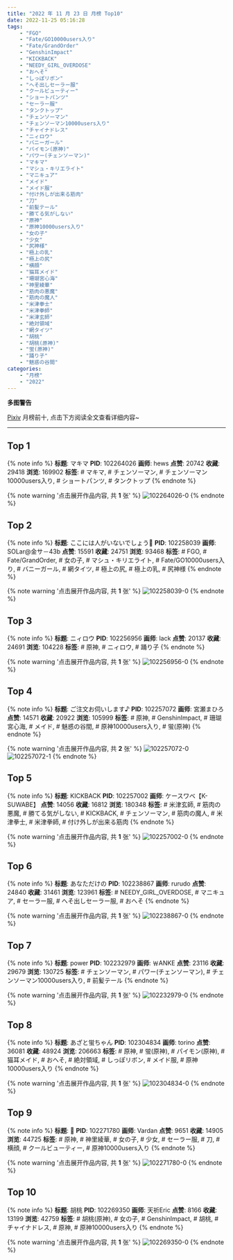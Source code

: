 ```yaml
---
title: "2022 年 11 月 23 日 月榜 Top10"
date: 2022-11-25 05:16:28
tags:
    - "FGO"
    - "Fate/GO10000users入り"
    - "Fate/GrandOrder"
    - "GenshinImpact"
    - "KICKBACK"
    - "NEEDY_GIRL_OVERDOSE"
    - "おへそ"
    - "しっぽリボン"
    - "へそ出しセーラー服"
    - "クールビューティー"
    - "ショートパンツ"
    - "セーラー服"
    - "タンクトップ"
    - "チェンソーマン"
    - "チェンソーマン10000users入り"
    - "チャイナドレス"
    - "ニィロウ"
    - "バニーガール"
    - "パイモン(原神)"
    - "パワー(チェンソーマン)"
    - "マキマ"
    - "マシュ・キリエライト"
    - "マニキュア"
    - "メイド"
    - "メイド服"
    - "付け外しが出来る筋肉"
    - "刀"
    - "前髪テール"
    - "勝てる気がしない"
    - "原神"
    - "原神10000users入り"
    - "女の子"
    - "少女"
    - "尻神様"
    - "極上の乳"
    - "極上の尻"
    - "横顔"
    - "猫耳メイド"
    - "珊瑚宮心海"
    - "神里綾華"
    - "筋肉の悪魔"
    - "筋肉の魔人"
    - "米津拳士"
    - "米津拳師"
    - "米津玄師"
    - "絶対領域"
    - "網タイツ"
    - "胡桃"
    - "胡桃(原神)"
    - "蛍(原神)"
    - "踊り子"
    - "魅惑の谷間"
categories:
    - "月榜"
    - "2022"
---
```


<i class="fa fa-triangle-exclamation"></i>**多图警告**<i class="fa fa-triangle-exclamation"></i>

[Pixiv](https://www.pixiv.net/) 月榜前十, 点击下方阅读全文查看详细内容~

<!-- more -->

---

## Top 1

{% note info %}
**标题**: マキマ
**PID**: 102264026 **画师**: hews
**点赞**: 20742 **收藏**: 29418 **浏览**: 169902
**标签**: # マキマ, # チェンソーマン, # チェンソーマン10000users入り, # ショートパンツ, # タンクトップ
{% endnote %}

{% note warning '点击展开作品内容, 共 **1** 张' %}
![102264026-0](https://i.pixiv.re/img-original/img/2022/10/27/08/21/06/102264026_p0.png)
{% endnote %}

## Top 2

{% note info %}
**标题**: ここには人がいないでしょう🐰
**PID**: 102258039 **画师**: SOLar@金サ－43b
**点赞**: 15591 **收藏**: 24751 **浏览**: 93468
**标签**: # FGO, # Fate/GrandOrder, # 女の子, # マシュ・キリエライト, # Fate/GO10000users入り, # バニーガール, # 網タイツ, # 極上の尻, # 極上の乳, # 尻神様
{% endnote %}

{% note warning '点击展开作品内容, 共 **1** 张' %}
![102258039-0](https://i.pixiv.re/img-original/img/2022/10/27/00/27/53/102258039_p0.png)
{% endnote %}

## Top 3

{% note info %}
**标题**: ニィロウ
**PID**: 102256956 **画师**: lack
**点赞**: 20137 **收藏**: 24691 **浏览**: 104228
**标签**: # 原神, # ニィロウ, # 踊り子
{% endnote %}

{% note warning '点击展开作品内容, 共 **1** 张' %}
![102256956-0](https://i.pixiv.re/img-original/img/2022/10/27/00/00/06/102256956_p0.png)
{% endnote %}

## Top 4

{% note info %}
**标题**: ご注文お伺いします♪
**PID**: 102257072 **画师**: 宮瀬まひろ
**点赞**: 14571 **收藏**: 20922 **浏览**: 105999
**标签**: # 原神, # GenshinImpact, # 珊瑚宮心海, # メイド, # 魅惑の谷間, # 原神10000users入り, # 蛍(原神)
{% endnote %}

{% note warning '点击展开作品内容, 共 **2** 张' %}
![102257072-0](https://i.pixiv.re/img-original/img/2022/10/27/00/00/22/102257072_p0.jpg)
![102257072-1](https://i.pixiv.re/img-original/img/2022/10/27/00/00/22/102257072_p1.jpg)
{% endnote %}

## Top 5

{% note info %}
**标题**: KICKBACK
**PID**: 102257002 **画师**: ケースワベ【K-SUWABE】
**点赞**: 14056 **收藏**: 16812 **浏览**: 180348
**标签**: # 米津玄師, # 筋肉の悪魔, # 勝てる気がしない, # KICKBACK, # チェンソーマン, # 筋肉の魔人, # 米津拳士, # 米津拳師, # 付け外しが出来る筋肉
{% endnote %}

{% note warning '点击展开作品内容, 共 **1** 张' %}
![102257002-0](https://i.pixiv.re/img-original/img/2022/10/27/00/00/10/102257002_p0.jpg)
{% endnote %}

## Top 6

{% note info %}
**标题**: あなただけの
**PID**: 102238867 **画师**: rurudo
**点赞**: 24840 **收藏**: 31461 **浏览**: 123961
**标签**: # NEEDY_GIRL_OVERDOSE, # マニキュア, # セーラー服, # へそ出しセーラー服, # おへそ
{% endnote %}

{% note warning '点击展开作品内容, 共 **1** 张' %}
![102238867-0](https://i.pixiv.re/img-original/img/2022/10/26/06/42/25/102238867_p0.jpg)
{% endnote %}

## Top 7

{% note info %}
**标题**: power
**PID**: 102232979 **画师**: ￦ANKE
**点赞**: 23116 **收藏**: 29679 **浏览**: 130725
**标签**: # チェンソーマン, # パワー(チェンソーマン), # チェンソーマン10000users入り, # 前髪テール
{% endnote %}

{% note warning '点击展开作品内容, 共 **1** 张' %}
![102232979-0](https://i.pixiv.re/img-original/img/2022/10/26/00/00/05/102232979_p0.jpg)
{% endnote %}

## Top 8

{% note info %}
**标题**: あざと蛍ちゃん
**PID**: 102304834 **画师**: torino
**点赞**: 36081 **收藏**: 48924 **浏览**: 206663
**标签**: # 原神, # 蛍(原神), # パイモン(原神), # 猫耳メイド, # おへそ, # 絶対領域, # しっぽリボン, # メイド服, # 原神10000users入り
{% endnote %}

{% note warning '点击展开作品内容, 共 **1** 张' %}
![102304834-0](https://i.pixiv.re/img-original/img/2022/10/29/00/00/07/102304834_p0.jpg)
{% endnote %}

## Top 9

{% note info %}
**标题**: 🔪
**PID**: 102271780 **画师**: Vardan
**点赞**: 9651 **收藏**: 14905 **浏览**: 44725
**标签**: # 原神, # 神里綾華, # 女の子, # 少女, # セーラー服, # 刀, # 横顔, # クールビューティー, # 原神10000users入り
{% endnote %}

{% note warning '点击展开作品内容, 共 **1** 张' %}
![102271780-0](https://i.pixiv.re/img-original/img/2022/10/27/18/13/07/102271780_p0.jpg)
{% endnote %}

## Top 10

{% note info %}
**标题**: 胡桃
**PID**: 102269350 **画师**: 天祈Eric
**点赞**: 8166 **收藏**: 13199 **浏览**: 42759
**标签**: # 胡桃(原神), # 女の子, # GenshinImpact, # 胡桃, # チャイナドレス, # 原神, # 原神10000users入り
{% endnote %}

{% note warning '点击展开作品内容, 共 **1** 张' %}
![102269350-0](https://i.pixiv.re/img-original/img/2022/10/27/15/43/12/102269350_p0.jpg)
{% endnote %}
